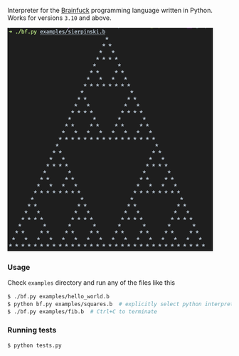 Interpreter for the [Brainfuck](https://esolangs.org/wiki/Brainfuck) programming language written in Python. Works for versions `3.10` and above.

![triangle](./sierpinski.png)

### Usage

Check `examples` directory and run any of the files like this

```bash
$ ./bf.py examples/hello_world.b
$ python bf.py examples/squares.b  # explicitly select python interpreter to run withs
$ ./bf.py examples/fib.b  # Ctrl+C to terminate
```

### Running tests

```bash
$ python tests.py
```
